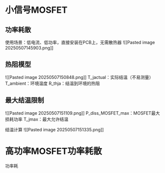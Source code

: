 # 小信号MOSFET
## 功率耗散
使用场景：低电流、低功率，直接安装在PCB上，无需散热器
![[Pasted image 20250507145903.png]]

## 热阻模型
![[Pasted image 20250507150848.png]]
T_jactual：实际结温（不易测量）
T_ambient：环境温度
R_thja：结温到环境的热阻

## 最大结温限制
![[Pasted image 20250507151109.png]]
P_diss_MOSFET_max：MOSFET最大损耗功率
T_jmax：最大允许结温


结温计算
![[Pasted image 20250507151335.png]]


# 高功率MOSFET功率耗散
功率耗
